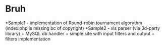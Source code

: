 # Bruh
*Sample1 - implementation of Round-robin tournament algorythm (index.php is missing bc of copyright)
*Sample2 - xls parser (via 3d-party library) + MySQL db handler + simple site with input filters and output + filters implementation
